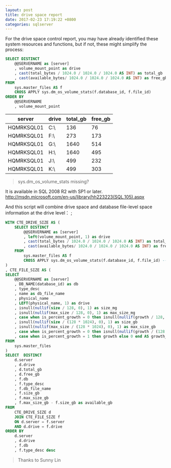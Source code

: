 ```yaml
---
layout: post
title: drive space report
date: 2017-02-23 17:19:22 +0800
categories: sqlserver
---
```

For the drive space control report, you may have already identified these system resources and functions, but if not, these might simplify the process:

``` sql
SELECT DISTINCT
    @@SERVERNAME as [server]
    , volume_mount_point as drive
    , cast(total_bytes / 1024.0 / 1024.0 / 1024.0 AS INT) as total_gb
    , cast(available_bytes/ 1024.0 / 1024.0 / 1024.0 AS INT) as free_gb
FROM 
    sys.master_files AS f
    CROSS APPLY sys.dm_os_volume_stats(f.database_id, f.file_id)
ORDER BY
    @@SERVERNAME
    , volume_mount_point
```

| server     | drive | total_gb | free_gb |
|------------|-------|----------|---------|
| HQMRKSQL01 | C:\   | 136      | 76      |
| HQMRKSQL01 | F:\   | 273      | 173     |
| HQMRKSQL01 | G:\   | 1640     | 514     |
| HQMRKSQL01 | H:\   | 1640     | 495     |
| HQMRKSQL01 | J:\   | 499      | 232     |
| HQMRKSQL01 | K:\   | 499      | 303     |

> sys.dm_os_volume_stats missing?

It is available in SQL 2008 R2 with SP1 or later. http://msdn.microsoft.com/en-us/library/hh223223(SQL.105).aspx

And this script will combine drive space and database file-level space information at the drive level：
;

``` sql
WITH CTE_DRIVE_SIZE AS (
    SELECT DISTINCT
        @@SERVERNAME as [server]
        , left(volume_mount_point, 1) as drive
        , cast(total_bytes / 1024.0 / 1024.0 / 1024.0 AS INT) as total_gb
        , cast(available_bytes/ 1024.0 / 1024.0 / 1024.0 AS INT) as free_gb
    FROM 
        sys.master_files AS f
        CROSS APPLY sys.dm_os_volume_stats(f.database_id, f.file_id) -- It is available in SQL 2008 R2 with SP1 or later. http://msdn.microsoft.com/en-us/library/hh223223(SQL.105).aspx
)
, CTE_FILE_SIZE AS (
SELECT
    @@SERVERNAME as [server]
    , DB_NAME(database_id) as db
    , type_desc
    , name as db_file_name
    , physical_name
    , LEFT(physical_name, 1) as drive
    , isnull(nullif(size / 128, 0), 1) as size_mg
    , isnull(nullif(max_size / 128, 0), 1) as max_size_mg
    , case when is_percent_growth = 0 then isnull(nullif(growth / 128, 0), 1) else 0 end AS growth_mb
    , isnull(nullif(size / (128 * 1024), 0), 1) as size_gb
    , isnull(nullif(max_size / (128 * 1024), 0), 1) as max_size_gb
    , case when is_percent_growth = 0 then isnull(nullif(growth / (128 * 1024), 0), 1) else 0 end AS growth_gb
    , case when is_percent_growth = 1 then growth else 0 end AS growth_pctg
FROM 
    sys.master_files
)
SELECT  DISTINCT
    d.server
    , d.drive
    , d.total_gb
    , d.free_gb
    , f.db
    , f.type_desc
    , f.db_file_name
    , f.size_gb
    , f.max_size_gb
    , f.max_size_gb - f.size_gb as available_gb
FROM
    CTE_DRIVE_SIZE d
    JOIN CTE_FILE_SIZE f
    ON d.server = f.server
    AND d.drive = f.drive
ORDER BY
    d.server
    , d.drive
    , f.db
    , f.type_desc desc
```

> Thanks to Sunny Lin
